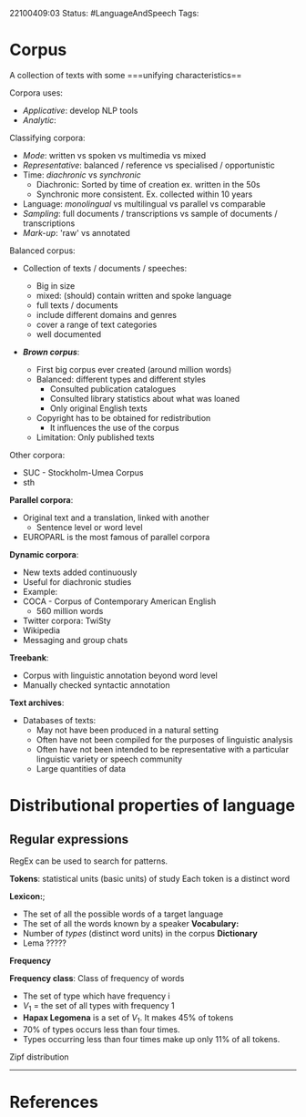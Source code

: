 22100409:03
Status:  #LanguageAndSpeech
Tags: 

# Corpus
A collection of texts with some ===unifying characteristics==

Corpora uses:
- *Applicative*: develop NLP tools
- *Analytic*: 

Classifying corpora:
- *Mode*: written vs spoken vs multimedia vs mixed
- *Representative*: balanced / reference vs specialised / opportunistic 
- Time: *diachronic* vs *synchronic*
	- Diachronic: Sorted by time of creation ex. written in the 50s
	- Synchronic more consistent. Ex. collected within 10 years
- Language: *monolingual* vs multilingual vs parallel vs comparable 
- *Sampling*: full documents / transcriptions vs sample of documents / transcriptions
- *Mark-up*: 'raw' vs annotated

Balanced corpus:
- Collection of texts / documents / speeches:
	- Big in size
	- mixed: (should) contain written and spoke language
	- full texts / documents
	- include different domains and genres
	- cover a range of text categories
	- well documented

- ***Brown corpus***:
	- First big corpus ever created (around million words)
	- Balanced: different types and different styles
		- Consulted publication catalogues
		- Consulted library statistics about what was loaned
		- Only original English texts
	- Copyright has to be obtained for redistribution
		- It influences the use of the corpus
	- Limitation: Only published texts

Other corpora:
- SUC - Stockholm-Umea Corpus
- sth

**Parallel corpora**:
- Original text and a translation, linked with another
	- Sentence level or word level
- EUROPARL is the most famous of parallel corpora

**Dynamic corpora**:
- New texts added continuously
- Useful for diachronic studies
- Example:
- COCA - Corpus of Contemporary American English
	- 560 million words
- Twitter corpora: TwiSty
- Wikipedia 
- Messaging and group chats

**Treebank**:
- Corpus with linguistic annotation beyond word level
- Manually checked syntactic annotation

**Text archives**:
- Databases of texts:
	- May not have been produced in a natural setting
	- Often have not been compiled for the purposes of linguistic analysis
	- Often have not been intended to be representative with a particular linguistic variety or speech community
	- Large quantities of data


# Distributional properties of language 
## Regular expressions
RegEx can be used to search for patterns. 

**Tokens**: statistical units (basic units) of study
	Each token is a distinct word

**Lexicon:**;
- The set of all the possible words of a target language
- The set of all the words known by a speaker
**Vocabulary:**
- Number of *types* (distinct word units) in the corpus
**Dictionary**
- Lema ?????

**Frequency**

**Frequency class**: Class of frequency of words
- The set of type which have frequency i
- $V_1$ = the set of all types with frequency 1
- **Hapax Legomena** is a set of $V_1$. It makes 45% of tokens
- 70% of types occurs less than four times.
- Types occurring less than four times make up only 11% of all tokens.

Zipf distribution  



---
# References